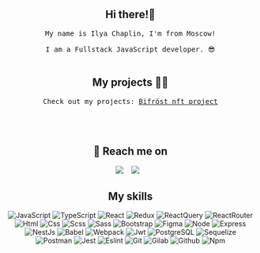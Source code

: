 <div align="center">
  <!-- Write your comments here
  <img src="https://github.com/d4rsen/d4rsen/blob/main/assets/giphy.gif" alt="header"/>
   -->
</div>


<h2 align="center">Hi there!🤘</h2>
<p align="center">
  <samp>My name is Ilya Chaplin, I'm from Moscow! <br> <br> I am a Fullstack JavaScript developer. 😎
  </samp>
  <br> <br>
</p>


<h2 align="center">My projects 👨‍💻</h2>

<p align="center">
  <samp>Check out my projects: <a href="https://github.com/ichaplin85/bifrost_smart_chain" target="_blank">Bifröst nft project</a>
  </samp>
  <br> <br>
  <!--
  <samp>Also check out my website: <a href="https://d4rsen.vercel.app" target="_blank">d4rsen.vercel.app</a>
  </samp>
  -->
  <br> <br>
</p>


<h2 align="center">💬 Reach me on</h2>

<p align="center" align='right'>
  <a target="_blank" href="mailto:ichaplin@yandex.ru"><img
    src="https://img.shields.io/badge/Ymail-20232A?style=for-the-badge&logo=ymail"/></a>&nbsp;&nbsp;&nbsp;
  <a target="_blank" href="https://t.me/teachmepls"><img
    src="https://img.shields.io/badge/Telegram-20232A?style=for-the-badge&logo=telegram"/></a>&nbsp;&nbsp;&nbsp;
</p>

<h2 align="center">My skills</h2>

<div align="center">

  ![JavaScript](https://img.shields.io/badge/JavaScript-20232A?style=for-the-badge&logo=javascript)
  ![TypeScript](https://img.shields.io/badge/TypeScript-20232A?style=for-the-badge&logo=typescript)
  ![React](https://img.shields.io/badge/React-20232A?style=for-the-badge&logo=react)
  ![Redux](https://img.shields.io/badge/Redux-20232A?style=for-the-badge&logo=redux&logoColor=7749BD)
  ![ReactQuery](https://img.shields.io/badge/ReactQuery-20232A?style=for-the-badge&logo=reactquery)
  ![ReactRouter](https://img.shields.io/badge/React_Router-20232A?style=for-the-badge&logo=react-router)
  ![Html](https://img.shields.io/badge/HTML5-20232A?style=for-the-badge&logo=html5)
  ![Css](https://img.shields.io/badge/CSS3-20232A?style=for-the-badge&logo=css3&logoColor=369AD6)
  ![Scss](https://img.shields.io/badge/scss-20232A?style=for-the-badge&logo=sass)
  ![Sass](https://img.shields.io/badge/Sass-20232A?style=for-the-badge&logo=sass)
  ![Bootstrap](https://img.shields.io/badge/Bootstrap-20232A?style=for-the-badge&logo=bootstrap)
  ![Figma](https://img.shields.io/badge/figma-20232A?style=for-the-badge&logo=figma)
  ![Node](https://img.shields.io/badge/node-20232A?style=for-the-badge&logo=node.js)
  ![Express](https://img.shields.io/badge/express-20232A?style=for-the-badge&logo=express)
  ![NestJs](https://img.shields.io/badge/nest-20232A?style=for-the-badge&logo=nestjs&logoColor=E0234D)
  ![Babel](https://img.shields.io/badge/babel-20232A?style=for-the-badge&logo=babel)
  ![Webpack](https://img.shields.io/badge/webpack-20232A?style=for-the-badge&logo=webpack)
  ![Jwt](https://img.shields.io/badge/JWT-20232A?style=for-the-badge&logo=jsonwebtokens)
  ![PostgreSQL](https://img.shields.io/badge/postgresql-20232A?style=for-the-badge&logo=postgresql)
  ![Sequelize](https://img.shields.io/badge/Sequelize-20232A?style=for-the-badge&logo=Sequelize)
  ![Postman](https://img.shields.io/badge/postman-20232A?style=for-the-badge&logo=postman)
  ![Jest](https://img.shields.io/badge/jest-20232A?style=for-the-badge&logo=jest&logoColor=99424F)
  ![Eslint](https://img.shields.io/badge/eslint-20232A?style=for-the-badge&logo=eslint&logoColor=7C7CEA)
  ![Git](https://img.shields.io/badge/git-20232A?style=for-the-badge&logo=git)
  ![Gilab](https://img.shields.io/badge/gitlab-20232A?style=for-the-badge&logo=gitlab)
  ![Github](https://img.shields.io/badge/github-20232A?style=for-the-badge&logo=github)
  ![Npm](https://img.shields.io/badge/npm-20232A?style=for-the-badge&logo=npm)

</div>

<div align="center">

  
  <!-- Write your comments here
  <div align="center">
    <img src="https://github.com/d4rsen/d4rsen/blob/main/assets/rinnegan.gif" alt="header"/>
  </div>

  <br> <br>

  ![](https://visitor-badge.glitch.me/badge?page_id=d4rsen)
  -->


</div>
